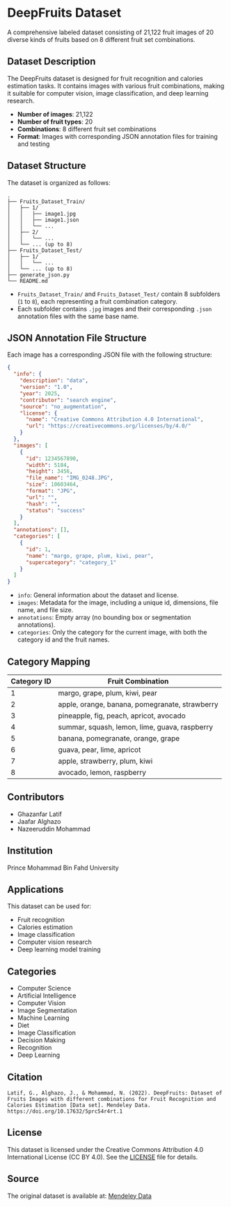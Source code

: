 # DeepFruits Dataset

A comprehensive labeled dataset consisting of 21,122 fruit images of 20 diverse kinds of fruits based on 8 different fruit set combinations.

## Dataset Description

The DeepFruits dataset is designed for fruit recognition and calories estimation tasks. It contains images with various fruit combinations, making it suitable for computer vision, image classification, and deep learning research.

- **Number of images**: 21,122
- **Number of fruit types**: 20
- **Combinations**: 8 different fruit set combinations
- **Format**: Images with corresponding JSON annotation files for training and testing

## Dataset Structure

The dataset is organized as follows:

```
.
├── Fruits_Dataset_Train/
│   ├── 1/
│   │   ├── image1.jpg
│   │   ├── image1.json
│   │   └── ...
│   ├── 2/
│   │   └── ...
│   └── ... (up to 8)
├── Fruits_Dataset_Test/
│   ├── 1/
│   │   └── ...
│   └── ... (up to 8)
├── generate_json.py
└── README.md
```

- `Fruits_Dataset_Train/` and `Fruits_Dataset_Test/` contain 8 subfolders (`1` to `8`), each representing a fruit combination category.
- Each subfolder contains `.jpg` images and their corresponding `.json` annotation files with the same base name.

## JSON Annotation File Structure

Each image has a corresponding JSON file with the following structure:

```json
{
  "info": {
    "description": "data",
    "version": "1.0",
    "year": 2025,
    "contributor": "search engine",
    "source": "no_augmentation",
    "license": {
      "name": "Creative Commons Attribution 4.0 International",
      "url": "https://creativecommons.org/licenses/by/4.0/"
    }
  },
  "images": [
    {
      "id": 1234567890,
      "width": 5184,
      "height": 3456,
      "file_name": "IMG_0248.JPG",
      "size": 10603464,
      "format": "JPG",
      "url": "",
      "hash": "",
      "status": "success"
    }
  ],
  "annotations": [],
  "categories": [
    {
      "id": 1,
      "name": "margo, grape, plum, kiwi, pear",
      "supercategory": "category_1"
    }
  ]
}
```

- `info`: General information about the dataset and license.
- `images`: Metadata for the image, including a unique id, dimensions, file name, and file size.
- `annotations`: Empty array (no bounding box or segmentation annotations).
- `categories`: Only the category for the current image, with both the category id and the fruit names.

## Category Mapping

| Category ID | Fruit Combination                                      |
|-------------|-------------------------------------------------------|
| 1           | margo, grape, plum, kiwi, pear                        |
| 2           | apple, orange, banana, pomegranate, strawberry        |
| 3           | pineapple, fig, peach, apricot, avocado               |
| 4           | summar, squash, lemon, lime, guava, raspberry         |
| 5           | banana, pomegranate, orange, grape                    |
| 6           | guava, pear, lime, apricot                            |
| 7           | apple, strawberry, plum, kiwi                         |
| 8           | avocado, lemon, raspberry                             |

## Contributors

- Ghazanfar Latif
- Jaafar Alghazo
- Nazeeruddin Mohammad

## Institution

Prince Mohammad Bin Fahd University

## Applications

This dataset can be used for:
- Fruit recognition
- Calories estimation
- Image classification
- Computer vision research
- Deep learning model training

## Categories

- Computer Science
- Artificial Intelligence
- Computer Vision
- Image Segmentation
- Machine Learning
- Diet
- Image Classification
- Decision Making
- Recognition
- Deep Learning

## Citation

```
Latif, G., Alghazo, J., & Mohammad, N. (2022). DeepFruits: Dataset of Fruits Images with different combinations for Fruit Recognition and Calories Estimation [Data set]. Mendeley Data. https://doi.org/10.17632/5prc54r4rt.1
```

## License

This dataset is licensed under the Creative Commons Attribution 4.0 International License (CC BY 4.0). See the [LICENSE](LICENSE) file for details.

## Source

The original dataset is available at: [Mendeley Data](https://data.mendeley.com/datasets/5prc54r4rt/1) 